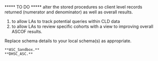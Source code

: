 ***** TO DO  ***** 
alter the stored procedures so client level records returned (numerator and denominator) as well as overall results.
1. to allow LAs to track potential queries within CLD data
2. to allow LAs to review specific cohorts with a view to improving overall ASCOF results.


Replace schema details to your local schema(s) as appropriate.

    **ASC_Sandbox.**
    **DHSC_ASC.**